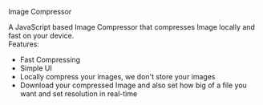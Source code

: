 Image Compressor

A JavaScript based Image Compressor that compresses Image locally and fast on your device.
<br>
Features:
- Fast Compressing
- Simple UI
- Locally compress your images, we don't store your images
- Download your compressed Image and also set how big of a file you want and set resolution in real-time
<br>


